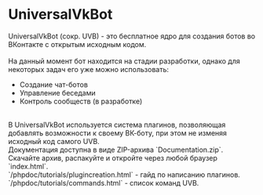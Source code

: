 # UniversalVkBot
UniversalVkBot (сокр. UVB) - это бесплатное ядро для создания ботов во ВКонтакте с открытым исходным кодом.<br>
<br>
На данный момент бот находится на стадии разработки, однако для некоторых задач его уже можно использовать:<br>
* Создание чат-ботов<br>
* Управление беседами<br>
* Контроль сообществ (в разработке)<br>
<br>
В UniversalVkBot используется система плагинов, позволяющая добавлять возможности к своему ВК-боту, при этом не изменяя исходный код самого UVB.<br>
Документация доступна в виде ZIP-архива `Documentation.zip`. Скачайте архив, распакуйте и откройте через любой браузер `index.html`.<br>
`/phpdoc/tutorials/plugincreation.html` - гайд по написанию плагинов.<br>
`/phpdoc/tutorials/commands.html` - список команд UVB.<br>